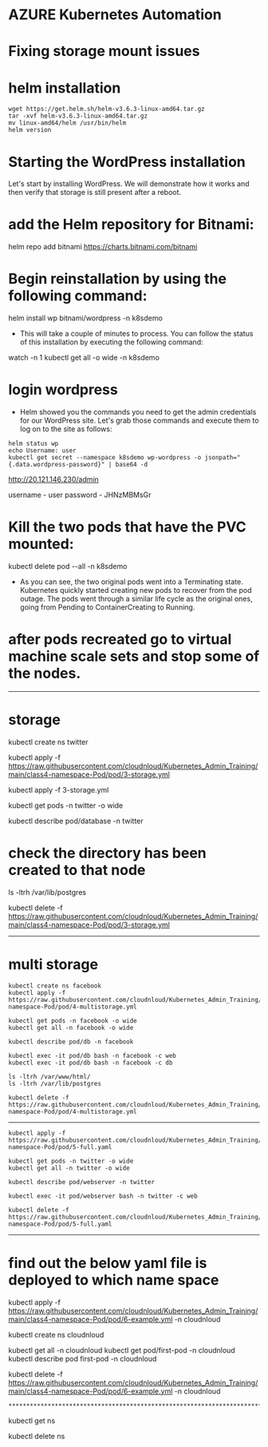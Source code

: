 # AZURE Kubernetes Automation

# Fixing storage mount issues

# helm installation

```
wget https://get.helm.sh/helm-v3.6.3-linux-amd64.tar.gz
tar -xvf helm-v3.6.3-linux-amd64.tar.gz
mv linux-amd64/helm /usr/bin/helm
helm version
```

# Starting the WordPress installation

Let's start by installing WordPress. We will demonstrate how it works and then verify that storage is still present after a reboot.


# add the Helm repository for Bitnami:
helm repo add bitnami https://charts.bitnami.com/bitnami

# Begin reinstallation by using the following command:

helm install wp bitnami/wordpress -n k8sdemo

- This will take a couple of minutes to process. You can follow the status of this installation by executing the following command:


watch -n 1 kubectl get all -o wide -n k8sdemo


# login wordpress

- Helm showed you the commands you need to get the admin credentials for our WordPress site. Let's grab those commands and execute them to log on to the site as follows:
```
helm status wp
echo Username: user
kubectl get secret --namespace k8sdemo wp-wordpress -o jsonpath="{.data.wordpress-password}" | base64 -d
```

http://20.121.146.230/admin

username - user
password - JHNzMBMsGr

# Kill the two pods that have the PVC mounted: 

kubectl delete pod --all -n k8sdemo

- As you can see, the two original pods went into a Terminating state. Kubernetes quickly started creating new pods to recover from the pod outage. The pods went through a similar life cycle as the original ones, going from Pending to ContainerCreating to Running.


# after pods recreated go to virtual machine scale sets and stop some of the nodes.

--------------------------------------------------------------------------------------------------------------------
# storage

kubectl create ns twitter

kubectl apply -f https://raw.githubusercontent.com/cloudnloud/Kubernetes_Admin_Training/main/class4-namespace-Pod/pod/3-storage.yml

kubectl apply -f 3-storage.yml

kubectl get pods -n twitter -o wide

kubectl describe pod/database -n twitter


# check the directory has been created to that node

ls -ltrh /var/lib/postgres

kubectl delete -f https://raw.githubusercontent.com/cloudnloud/Kubernetes_Admin_Training/main/class4-namespace-Pod/pod/3-storage.yml

****************************************************************************************************************************************
# multi storage
```
kubectl create ns facebook
kubectl apply -f https://raw.githubusercontent.com/cloudnloud/Kubernetes_Admin_Training/main/class4-namespace-Pod/pod/4-multistorage.yml

kubectl get pods -n facebook -o wide
kubectl get all -n facebook -o wide

kubectl describe pod/db -n facebook

kubectl exec -it pod/db bash -n facebook -c web
kubectl exec -it pod/db bash -n facebook -c db

ls -ltrh /var/www/html/
ls -ltrh /var/lib/postgres

kubectl delete -f https://raw.githubusercontent.com/cloudnloud/Kubernetes_Admin_Training/main/class4-namespace-Pod/pod/4-multistorage.yml
```

***************************************************************************************************************************************
```
kubectl apply -f https://raw.githubusercontent.com/cloudnloud/Kubernetes_Admin_Training/main/class4-namespace-Pod/pod/5-full.yaml

kubectl get pods -n twitter -o wide
kubectl get all -n twitter -o wide

kubectl describe pod/webserver -n twitter

kubectl exec -it pod/webserver bash -n twitter -c web

kubectl delete -f https://raw.githubusercontent.com/cloudnloud/Kubernetes_Admin_Training/main/class4-namespace-Pod/pod/5-full.yaml
```
***************************************************************************************************************************************
# find out the below yaml file is deployed to which name space

kubectl apply -f https://raw.githubusercontent.com/cloudnloud/Kubernetes_Admin_Training/main/class4-namespace-Pod/pod/6-example.yml -n cloudnloud

kubectl create ns cloudnloud

kubectl get all -n cloudnloud
kubectl get pod/first-pod -n cloudnloud
kubectl describe pod first-pod -n cloudnloud

kubectl delete -f https://raw.githubusercontent.com/cloudnloud/Kubernetes_Admin_Training/main/class4-namespace-Pod/pod/6-example.yml -n cloudnloud
```
********************************************************************************************
```
kubectl get ns

kubectl delete ns <namespace>
```


